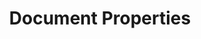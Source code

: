 ﻿---
title: "Document Properties"
second_title: "Aspose Words Cloud Docs"
type: docs
url: /documents/properties/
aliases: [/working-with-document-properties/]
description: "Work with document properties"
weight: 20
---

